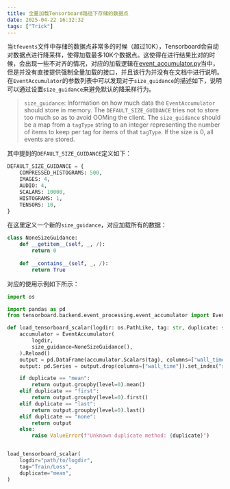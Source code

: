 ```yaml
---
title: 全量加载Tensorboard路径下存储的数据点
date: 2025-04-22 16:32:32
tags: ["Trick"]
---
```


当`tfevents`文件中存储的数据点非常多的时候（超过10K），Tensorboard会自动对数据点进行降采样，使得加载最多10K个数据点。这使得在进行结果比对的时候，会出现一些不对齐的情况，对应的加载逻辑在[event_accumulator.py](https://github.com/tensorflow/tensorboard/blob/master/tensorboard/backend/event_processing/event_accumulator.py)当中，但是并没有直接提供强制全量加载的接口，并且该行为并没有在文档中进行说明。在`EventAccumulator`的参数列表中可以发现对于`size_guidance`的描述如下，说明可以通过设置`size_guidance`来避免默认的降采样行为。

> `size_guidance`: Information on how much data the `EventAccumulator` should store in memory. The `DEFAULT_SIZE_GUIDANCE` tries not to store too much so as to avoid OOMing the client. The `size_guidance` should be a map from a `tagType` string to an integer representing the number of items to keep per tag for items of that `tagType`. If the size is 0, all events are stored.

其中提到的`DEFAULT_SIZE_GUIDANCE`定义如下：

```python
DEFAULT_SIZE_GUIDANCE = {
    COMPRESSED_HISTOGRAMS: 500,
    IMAGES: 4,
    AUDIO: 4,
    SCALARS: 10000,
    HISTOGRAMS: 1,
    TENSORS: 10,
}
```

在这里定义一个新的`size_guidance`，对应加载所有的数据：

```python
class NoneSizeGuidance:
    def __getitem__(self, _, /):
        return 0
    
    def __contains__(self, _, /):
        return True
```

对应的使用示例如下所示：

```python
import os 

import pandas as pd 
from tensorboard.backend.event_processing.event_accumulator import EventAccumulator

def load_tensorboard_scalar(logdir: os.PathLike, tag: str, duplicate: str = "mean") -> pd.Series:
    accumulator = EventAccumulator(
        logdir,
        size_guidance=NoneSizeGuidance(),
    ).Reload()
    output = pd.DataFrame(accumulator.Scalars(tag), columns=["wall_time", "step", tag])
    output: pd.Series = output.drop(columns=["wall_time"]).set_index("step")[tag]

    if duplicate == "mean":
        return output.groupby(level=0).mean()
    elif duplicate == "first":
        return output.groupby(level=0).first()
    elif duplicate == "last":
        return output.groupby(level=0).last()
    elif duplicate == "none":
        return output
    else:
        raise ValueError(f"Unknown duplicate method: {duplicate}")


load_tensorboard_scalar(
    logdir="path/to/logdir",
    tag="Train/Loss",
    duplicate="mean",
)
```